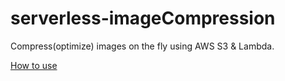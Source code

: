 # serverless-imageCompression
Compress(optimize) images on the fly using AWS S3 &amp; Lambda.

[How to use](https://github.com/mohdizzy/serverless-imageCompression/wiki)
